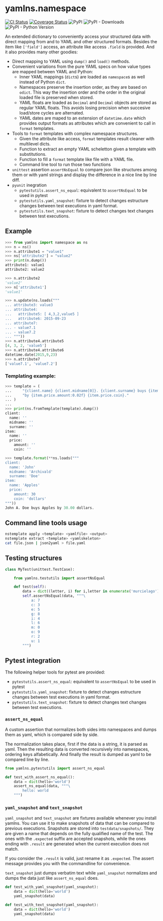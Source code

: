 # yamlns.namespace

[![CI Status](https://github.com/GuifiBaix/python-yamlns/actions/workflows/main.yml/badge.svg)](https://github.com/GuifiBaix/python-yamlns/actions/workflows/main.yml)
[![Coverage Status](https://coveralls.io/repos/github/GuifiBaix/python-yamlns/badge.svg?branch=master)](https://coveralls.io/github/GuifiBaix/python-yamlns?branch=master)
![PyPI](https://img.shields.io/pypi/v/yamlns)
![PyPI - Downloads](https://img.shields.io/pypi/dm/yamlns)
![PyPI - Python Version](https://img.shields.io/pypi/pyversions/yamlns)

An extended dictionary to conveniently access your structured data
with direct mapping from and to YAML and other structured formats.
Besides the item like `['field']` access, an attribute like access `.field` is provided.
And it also provides many other goodies:

- Direct mapping to YAML using `dump()` and `load()` methods.
- Convenient variations from the pure YAML specs on how value types are mapped between YAML and Python:
    - Inner YAML mappings (`dict`s) are loaded as `namespace`s as well instead of Python `dict`.
    - Namespaces preserve the insertion order, as they are based on `odict`.
      This way the insertion order and the order in the original loaded file is preserved when stored.
    - YAML floats are loaded as `Decimal` and `Decimal` objects are stored as regular YAML floats.
      This avoids losing precision when succesive load/store cycles are alternated.
    - YAML dates are maped to an extension of `datetime.date` which provides output formats as attributes
      which are convenient to call in `format` templates.
- Tools to `format` templates with complex namespace structures.
    - Given the attribute like access, `format` templates result cleaner with multilevel dicts.
    - Function to extract an empty YAML scheletton given a template with substitutions.
    - Function to fill a `format` template like file with a YAML file.
    - Command line tool to run those two functions 
- `unittest` assertion `assertNsEqual` to compare json like structures among them or with yaml strings and display the difference in a nice line by line diff.
- `pyunit` inegration
    - `pytestutils.assert_ns_equal`: equivalent to `assertNsEqual` to be used in pytest
    - `pytestutils.yaml_snapshot`: fixture to detect changes estructure changes between test executions in yaml format.
    - `pytestutils.text_snapshot`: fixture to detect changes text changes between test executions.


## Example

```python
>>> from yamlns import namespace as ns
>>> n = ns()
>>> n.attribute1 = "value1"
>>> ns['attribute2'] = "value2"
>>> print(n.dump())
attribute1: value1
attribute2: value2

>>> n.attribute2
'value2'
>>> n['attribute1']
'value1'

>>> n.update(ns.loads("""
... attribute3: value3
... attribute4:
...   attribute5: [ 4,3,2,value5 ] 
...   attribute6: 2015-09-23
... attribute7:
... - value7.1
... - value7.2
... """))
>>> n.attribute4.attribute5
[4, 3, 2, 'value5']
>>> n.attribute4.attribute6
datetime.date(2015,9,23)
>>> n.attribute7
['value7.1', 'value7.2']
```

### Templating example:

```python
>>> template = (
...     "{client.name} {client.midname[0]}. {client.surname} buys {item.name} "
...     "by {item.price.amount:0.02f} {item.price.coin}."
... )
...
>>> print(ns.fromTemplate(template).dump())
client:
  name: ''
  midname: ''
  surname: ''
item:
  name: ''
  price:
    amount: ''
    coin: ''

>>> template.format(**ns.loads("""
client:
  name: 'John'
  midname: 'Archivald'
  surname: 'Doe'
item:
  name: 'Apples'
  price:
    amount: 30
    coin: 'dollars'
"""))
John A. Doe buys Apples by 30.00 dollars.

```

## Command line tools usage

```bash
nstemplate apply <template> <yamlfile> <output>
nstemplate extract <template> <yamlskeleton>
cat file.json | json2yaml > file.yaml
```

## Testing structures

```python
class MyTest(unittest.TestCase):

    from yamlns.testutils import assertNsEqual

    def test(self):
        data = dict((letter, i) for i,letter in enumerate('murcielago'))
        self.assertNsEqual(data, """\
            a: 7
            c: 3
            e: 5
            g: 8
            i: 4
            l: 6
            m: 0
            o: 9
            r: 2
            u: 1
        """)
```

## Pytest integration

The following helper tools for pytest are provided:

- `pytestutils.assert_ns_equal`: equivalent to `assertNsEqual` to be used in pytest
- `pytestutils.yaml_snapshot`: fixture to detect changes estructure changes between test executions in yaml format.
- `pytestutils.text_snapshot`: fixture to detect changes text changes between test executions.


### `assert_ns_equal`

A custom assertion that normalizes both sides into namespaces and dumps them as yaml, which is compared side by side.

The normalization takes place, first if the data is a string, it is parsed as yaml.
Then the resulting data is converted recursively into namespaces, ordering keys alfabetically.
And finally the result is dumped as yaml to be compared line by line.

```python
from yamlns.pytestutils import assert_ns_equal

def test_with_assert_ns_equal():
    data = dict(hello='world')
    assert_ns_equal(data, """\
        hello: world
    """)

```

### `yaml_snapshot` and `text_snapshot`

`yaml_snapshot` and `text_snapshot` are fixtures available whenever you install yamlns.
You can use it to make snapshots of data that can be compared to previous executions.
Snapshots are stored into `testdata/snapshots/`.
They are given a name that depends on the fully qualified name of the test.
The ones with the `.expected` suffix are accepted snapshots,
while the ones ending with `.result` are generated
when the current execution does not match.

If you consider the `.result` is valid, just rename it as `.expected`.
The assert message provides you with the commandline for convenience.

`text_snapshot` just dumps verbatim text while
`yaml_snapshot` normalizes and dumps the data
just like `assert_ns_equal` does.

```python
def test_with_yaml_snapshot(yaml_snapshot):
    data = dict(hello='world')
    yaml_snapshot(data)

def test_with_text_snapshot(yaml_snapshot):
    data = dict(hello='world')
    yaml_snapshot(data)

```

